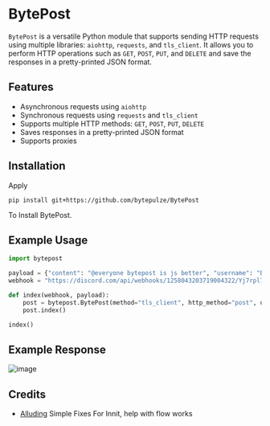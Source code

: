 # BytePost

`BytePost` is a versatile Python module that supports sending HTTP requests using multiple libraries: `aiohttp`, `requests`, and `tls_client`. It allows you to perform HTTP operations such as `GET`, `POST`, `PUT`, and `DELETE` and save the responses in a pretty-printed JSON format.

## Features

- Asynchronous requests using `aiohttp`
- Synchronous requests using `requests` and `tls_client`
- Supports multiple HTTP methods: `GET`, `POST`, `PUT`, `DELETE`
- Saves responses in a pretty-printed JSON format
- Supports proxies

## Installation
Apply
```
pip install git+https://github.com/bytepulze/BytePost
```

To Install BytePost.
## Example Usage
```py
import bytepost

payload = {"content": "@everyone bytepost is js better", "username": "BytePost", "icon_url": "https://media.discordapp.net/attachments/1257622093692932127/1258043752031719505/image.png?ex=66869c0b&is=66854a8b&hm=49653b55428e352a5dae5962fb5fe37e6eeba26a9a8824ea3b758996ff817274&=&format=webp&quality=lossless&width=490&height=104"}
webhook = "https://discord.com/api/webhooks/1258043203719004322/Yj7rpl7-TaZsHT_7zwyhbn9vPFTs3hUWzuBMeayzLuk2iVVQQYM8NPdMK5XT9Tt-UJic"

def index(webhook, payload):
    post = bytepost.BytePost(method="tls_client", http_method="post", url=webhook, payload=payload)
    post.index()

index()
```

## Example Response
![image](https://github.com/bytepulze/BytePost/assets/153377701/84905295-2ac7-4af0-ab6b-26926416e19b)

## Credits
- [Alluding](https://github.com/alluding) Simple Fixes For Innit, help with flow works
  
